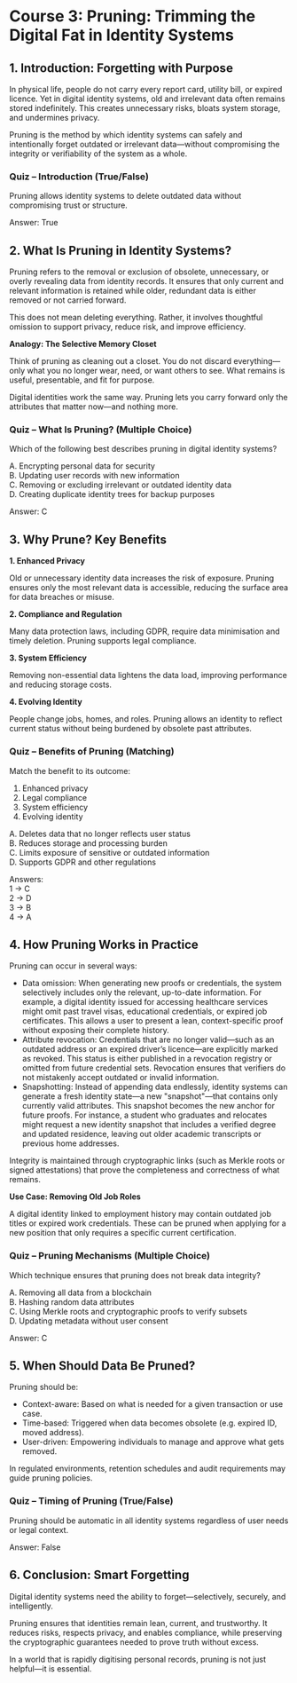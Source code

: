 # Course 3: Pruning: Trimming the Digital Fat in Identity Systems

## 1. Introduction: Forgetting with Purpose&#x20;

In physical life, people do not carry every report card, utility bill, or expired licence. Yet in digital identity systems, old and irrelevant data often remains stored indefinitely. This creates unnecessary risks, bloats system storage, and undermines privacy.&#x20;

Pruning is the method by which identity systems can safely and intentionally forget outdated or irrelevant data—without compromising the integrity or verifiability of the system as a whole. &#x20;

### Quiz – Introduction (True/False)&#x20;

Pruning allows identity systems to delete outdated data without compromising trust or structure.&#x20;

Answer: True &#x20;

## 2. What Is Pruning in Identity Systems?&#x20;

Pruning refers to the removal or exclusion of obsolete, unnecessary, or overly revealing data from identity records. It ensures that only current and relevant information is retained while older, redundant data is either removed or not carried forward.&#x20;

This does not mean deleting everything. Rather, it involves thoughtful omission to support privacy, reduce risk, and improve efficiency.&#x20;

**Analogy: The Selective Memory Closet**&#x20;

Think of pruning as cleaning out a closet. You do not discard everything—only what you no longer wear, need, or want others to see. What remains is useful, presentable, and fit for purpose.&#x20;

Digital identities work the same way. Pruning lets you carry forward only the attributes that matter now—and nothing more. &#x20;

### Quiz – What Is Pruning? (Multiple Choice)&#x20;

Which of the following best describes pruning in digital identity systems?&#x20;

A. Encrypting personal data for security \
B. Updating user records with new information \
C. Removing or excluding irrelevant or outdated identity data \
D. Creating duplicate identity trees for backup purposes&#x20;

Answer: C &#x20;

## 3. Why Prune? Key Benefits&#x20;

**1. Enhanced Privacy**&#x20;

Old or unnecessary identity data increases the risk of exposure. Pruning ensures only the most relevant data is accessible, reducing the surface area for data breaches or misuse.&#x20;

**2. Compliance and Regulation**&#x20;

Many data protection laws, including GDPR, require data minimisation and timely deletion. Pruning supports legal compliance.&#x20;

**3. System Efficiency**&#x20;

Removing non-essential data lightens the data load, improving performance and reducing storage costs.&#x20;

**4. Evolving Identity**&#x20;

People change jobs, homes, and roles. Pruning allows an identity to reflect current status without being burdened by obsolete past attributes. &#x20;

### Quiz – Benefits of Pruning (Matching)&#x20;

Match the benefit to its outcome:&#x20;

1. Enhanced privacy&#x20;
2. Legal compliance&#x20;
3. System efficiency&#x20;
4. Evolving identity&#x20;

A. Deletes data that no longer reflects user status \
B. Reduces storage and processing burden \
C. Limits exposure of sensitive or outdated information \
D. Supports GDPR and other regulations&#x20;

Answers: \
1 → C \
2 → D \
3 → B \
4 → A &#x20;

## 4. How Pruning Works in Practice&#x20;

Pruning can occur in several ways:&#x20;

* Data omission: When generating new proofs or credentials, the system selectively includes only the relevant, up-to-date information. For example, a digital identity issued for accessing healthcare services might omit past travel visas, educational credentials, or expired job certificates. This allows a user to present a lean, context-specific proof without exposing their complete history.&#x20;
* Attribute revocation: Credentials that are no longer valid—such as an outdated address or an expired driver’s licence—are explicitly marked as revoked. This status is either published in a revocation registry or omitted from future credential sets. Revocation ensures that verifiers do not mistakenly accept outdated or invalid information.&#x20;
* Snapshotting: Instead of appending data endlessly, identity systems can generate a fresh identity state—a new "snapshot"—that contains only currently valid attributes. This snapshot becomes the new anchor for future proofs. For instance, a student who graduates and relocates might request a new identity snapshot that includes a verified degree and updated residence, leaving out older academic transcripts or previous home addresses.&#x20;

Integrity is maintained through cryptographic links (such as Merkle roots or signed attestations) that prove the completeness and correctness of what remains.&#x20;

**Use Case: Removing Old Job Roles**&#x20;

A digital identity linked to employment history may contain outdated job titles or expired work credentials. These can be pruned when applying for a new position that only requires a specific current certification. &#x20;

### Quiz – Pruning Mechanisms (Multiple Choice)&#x20;

Which technique ensures that pruning does not break data integrity?&#x20;

A. Removing all data from a blockchain \
B. Hashing random data attributes \
C. Using Merkle roots and cryptographic proofs to verify subsets \
D. Updating metadata without user consent&#x20;

Answer: C &#x20;

## 5. When Should Data Be Pruned?

Pruning should be:&#x20;

* Context-aware: Based on what is needed for a given transaction or use case.&#x20;
* Time-based: Triggered when data becomes obsolete (e.g. expired ID, moved address).&#x20;
* User-driven: Empowering individuals to manage and approve what gets removed.&#x20;

In regulated environments, retention schedules and audit requirements may guide pruning policies. &#x20;

### Quiz – Timing of Pruning (True/False)&#x20;

Pruning should be automatic in all identity systems regardless of user needs or legal context.&#x20;

Answer: False &#x20;

## 6. Conclusion: Smart Forgetting&#x20;

Digital identity systems need the ability to forget—selectively, securely, and intelligently.&#x20;

Pruning ensures that identities remain lean, current, and trustworthy. It reduces risks, respects privacy, and enables compliance, while preserving the cryptographic guarantees needed to prove truth without excess.&#x20;

In a world that is rapidly digitising personal records, pruning is not just helpful—it is essential.&#x20;
